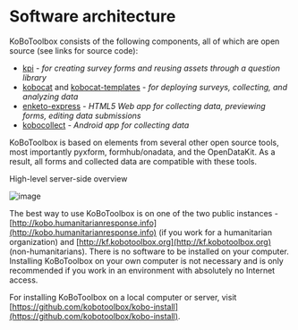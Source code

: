 # Software architecture

KoBoToolbox consists of the following components, all of which are open source (see links for source code):

   * [kpi](https://github.com/kobotoolbox/kpi) - _for creating survey forms and reusing assets through a question library_
   * [kobocat](https://github.com/kobotoolbox/kobocat) and [kobocat-templates](https://github.com/kobotoolbox/kobocat-template) - _for deploying surveys, collecting, and analyzing data_
   * [enketo-express](https://github.com/kobotoolbox/enketo-express/) - _HTML5 Web app for collecting data, previewing forms, editing data submissions_
   * [kobocollect](https://play.google.com/store/apps/details?id=org.koboc.collect.android) - _Android app for collecting data_

KoBoToolbox is based on elements from several other open source tools, most importantly pyxform, formhub/onadata, and the OpenDataKit. As a result, all forms and collected data are compatible with these tools. 

High-level server-side overview

![image](/images/software_architecture/overview.png)

The best way to use KoBoToolbox is on one of the two public instances - [http://kobo.humanitarianresponse.info](http://kobo.humanitarianresponse.info) (if you work for a humanitarian organization) and [http://kf.kobotoolbox.org](http://kf.kobotoolbox.org) (non-humanitarians). There is no software to be installed on your computer. Installing KoBoToolbox on your own computer is not necessary and is only recommended if you work in an environment with absolutely no Internet access.

For installing KoBoToolbox on a local computer or server, visit [https://github.com/kobotoolbox/kobo-install](https://github.com/kobotoolbox/kobo-install).
